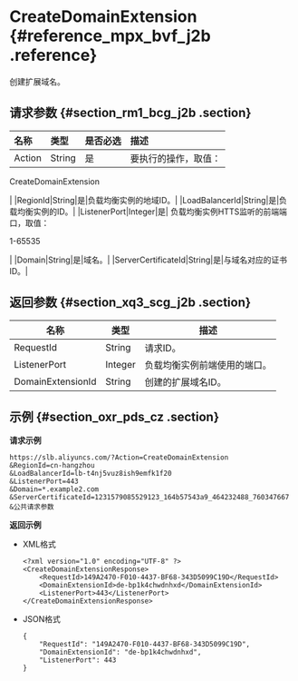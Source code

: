# CreateDomainExtension {#reference_mpx_bvf_j2b .reference}

创建扩展域名。

## 请求参数 {#section_rm1_bcg_j2b .section}

|名称|类型|是否必选|描述|
|:-|:-|:---|:-|
|Action|String|是| 要执行的操作，取值：

 CreateDomainExtension

 |
|RegionId|String|是|负载均衡实例的地域ID。|
|LoadBalancerId|String|是|负载均衡实例的ID。|
|ListenerPort|Integer|是| 负载均衡实例HTTS监听的前端端口，取值：

 1-65535

 |
|Domain|String|是|域名。|
|ServerCertificateId|String|是|与域名对应的证书ID。|

## 返回参数 {#section_xq3_scg_j2b .section}

|名称|类型|描述|
|--|--|--|
|RequestId|String|请求ID。|
|ListenerPort|Integer|负载均衡实例前端使用的端口。|
|DomainExtensionId|String|创建的扩展域名ID。|

## 示例 {#section_oxr_pds_cz .section}

**请求示例**

``` {#public}
https://slb.aliyuncs.com/?Action=CreateDomainExtension
&RegionId=cn-hangzhou
&LoadBalancerId=lb-t4nj5vuz8ish9emfk1f20
&ListenerPort=443
&Domain=*.example2.com
&ServerCertificateId=1231579085529123_164b57543a9_464232488_760347667
&公共请求参数
```

**返回示例**

-   XML格式

    ```
    <?xml version="1.0" encoding="UTF-8" ?>
    <CreateDomainExtensionResponse>
    	<RequestId>149A2470-F010-4437-BF68-343D5099C19D</RequestId>
    	<DomainExtensionId>de-bp1k4chwdnhxd</DomainExtensionId>
    	<ListenerPort>443</ListenerPort>
    </CreateDomainExtensionResponse>
    ```

-   JSON格式

    ```
    {
        "RequestId": "149A2470-F010-4437-BF68-343D5099C19D", 
        "DomainExtensionId": "de-bp1k4chwdnhxd", 
        "ListenerPort": 443
    }
    ```


